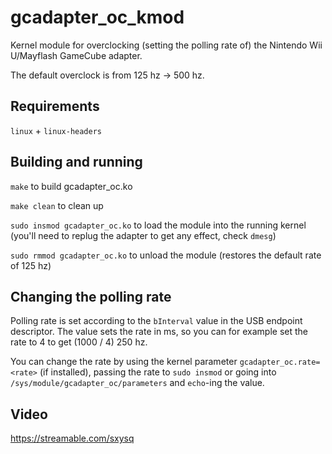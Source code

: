 # gcadapter_oc_kmod

Kernel module for overclocking (setting the polling rate of) the Nintendo Wii U/Mayflash GameCube adapter.

The default overclock is from 125 hz -> 500 hz.

## Requirements

`linux` + `linux-headers`

## Building and running

`make` to build gcadapter_oc.ko

`make clean` to clean up

`sudo insmod gcadapter_oc.ko` to load the module into the running kernel (you'll need to replug the adapter to get any effect, check `dmesg`)

`sudo rmmod gcadapter_oc.ko` to unload the module (restores the default rate of 125 hz)

## Changing the polling rate

Polling rate is set according to the `bInterval` value in the USB endpoint descriptor. The value sets the rate in ms, so you can for example set the rate to 4 to get (1000 / 4) 250 hz.

You can change the rate by using the kernel parameter `gcadapter_oc.rate=<rate>` (if installed), passing the rate to `sudo insmod` or going into `/sys/module/gcadapter_oc/parameters` and `echo`-ing the value.

## Video
https://streamable.com/sxysq

